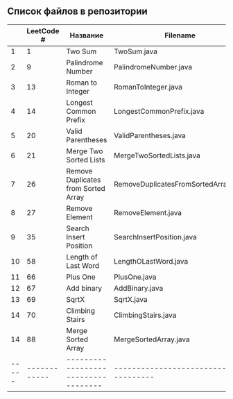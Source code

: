 ## Список файлов в репозитории ##

|       | LeetCode #   | Название                            | Filename                               | Level  |
|-------|--------------|-------------------------------------|----------------------------------------|--------|
| 1     | 1            | Two Sum                             | TwoSum.java                            | Easy   |
| 2     | 9            | Palindrome Number                   | PalindromeNumber.java                  | Easy   |
| 3     | 13           | Roman to Integer                    | RomanToInteger.java                    | Easy   |
| 4     | 14           | Longest Common Prefix               | LongestCommonPrefix.java               | Easy   |
| 5     | 20           | Valid Parentheses                   | ValidParentheses.java                  | Easy   |
| 6     | 21           | Merge Two Sorted Lists              | MergeTwoSortedLists.java               | Easy   |
| 7     | 26           | Remove Duplicates from Sorted Array | RemoveDuplicatesFromSortedArray.java   | Easy   |   
| 8     | 27           | Remove Element                      | RemoveElement.java                     | Easy   |  
| 9     | 35           | Search Insert Position              | SearchInsertPosition.java              | Easy   |  
| 10    | 58           | Length of Last Word                 | LengthOLastWord.java                   | Easy   |  
| 11    | 66           | Plus One                            | PlusOne.java                           | Easy   |
| 12    | 67           | Add binary                          | AddBinary.java                         | Easy   |
| 13    | 69           | SqrtX                               | SqrtX.java                             | Easy   |
| 14    | 70           | Climbing Stairs                     | ClimbingStairs.java                    | Easy   |
| 14    | 88           | Merge Sorted Array                  | MergeSortedArray.java                  | Easy   |
| ----- | ------------ | ----------------------------------- | -------------------------------------- | ------ |

